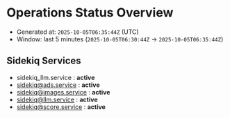 # Operations Status Overview

- Generated at: `2025-10-05T06:35:44Z` (UTC)
- Window: last 5 minutes (`2025-10-05T06:30:44Z` → `2025-10-05T06:35:44Z`)

## Sidekiq Services
- sidekiq_llm.service : **active**
- sidekiq@ads.service : **active**
- sidekiq@images.service : **active**
- sidekiq@llm.service : **active**
- sidekiq@score.service : **active**

